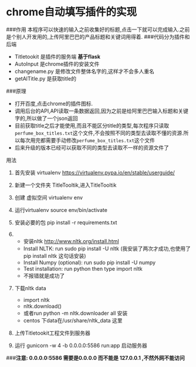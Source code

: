 # chrome自动填写插件的实现 #

###作用
本程序可以快速的输入之前收集好的标题,点击一下就可以完成输入.之前是个别人开发用的,上传阿里巴巴的产品标题和关键词用得着.
###代码分为插件和后端
- Titletookit 是插件的服务端  **基于flask**
- AutoInput 是chrome插件的安装文件
- changename.py 是修改文件整体名字的,这样才不会多人重名
- getAlTitle.py 是获取title的

###原理
- 打开百度,点击chrome的插件图标.
- 调用后台的API,API读取一条数据返回,因为之前是给阿里巴巴输入标题和关键字的,所以做了一个json返回
- 目前获取title之后才能使用,而且不能区分title的类型,每次程序只读取`perfume_box_titles.txt`这个文件,不会按照不同的类型去读取不懂的资源.所以每次用完都需要手动修改`perfume_box_titles.txt`这个文件
- 后来升级的版本已经可以获取不同的类型去读取不一样的资源文件了

用法


1. 首先安装 virtualenv  https://virtualenv.pypa.io/en/stable/userguide/
2. 新建一个文件夹 TitleTooltik,进入TitleTooltik
3.  创建 虚拟空间 virtualenv env
4. 运行virtualenv source env/bin/activate
5. 安装必要的包  pip install -r requirements.txt 
6.  - 安装nltk  http://www.nltk.org/install.html
	- Install NLTK: run sudo pip install -U nltk  (我安装了两次才成功,也使用了pip install nltk 这句话安装)
	- Install Numpy (optional): run sudo pip install -U numpy
	- Test installation: run python then type import nltk
	- 不报错就是成功了

7. 下载nltk data
	- import nltk
	- nltk.download()
	- 或者run python -m nltk.downloader all 安装
	- centos 下data在/usr/share/nltk_data  这里

8. 上传Titletookit工程文件到服务器
9. 运行  gunicorn -w 4 -b 0.0.0.0:5586 run:app 启动服务器  

###**注意: 0.0.0.0:5586 需要是0.0.0.0 而不能是 127.0.0.1 ,不然外网不能访问**